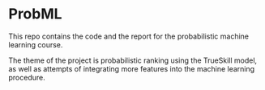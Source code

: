 # ProbML

This repo contains the code and the report for the probabilistic machine learning course. 

The theme of the project is probabilistic ranking using the TrueSkill model, as well as attempts of integrating more features into the machine learning procedure.

